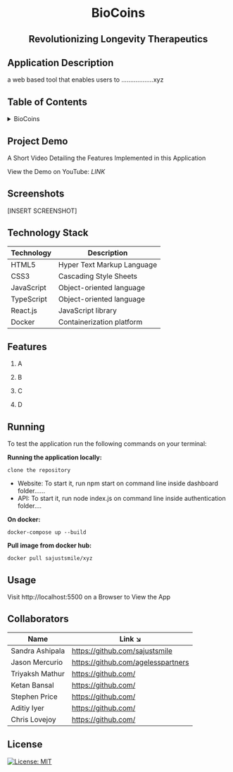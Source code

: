 <!-- PROJECT TITLE -->
  <h1 align="center">BioCoins</h1>
 <h2 2 align="center">
    Revolutionizing Longevity Therapeutics
    <br />
    </h2>

## Application Description

a web based tool that enables users to ..................xyz

## Table of Contents

<details>
<summary>BioCoins</summary>

- [Application Description](#application-description)
- [Table of Contents](#table-of-contents)
- [Project Demo](#demo)
- [Screenshots](#screenshots)
- [Technology Stack](#technology-stack)
- [Features](#features)
- [Running](#running)
- [Usage](#usage)
- [Collaborators](#collaborators)
- [References](#references)
- [License](#license)

</details>

## Project Demo

A Short Video Detailing the Features Implemented in this Application

View the Demo on YouTube: *LINK*


## Screenshots
[INSERT SCREENSHOT]

## Technology Stack

| Technology | Description                |
| ---------- | -------------------------- |
| HTML5      | Hyper Text Markup Language |
| CSS3       | Cascading Style Sheets     |
| JavaScript | Object-oriented language   |
| TypeScript | Object-oriented language   |
| React.js    | JavaScript library   |
| Docker    | Containerization platform   |


## Features

1. A

2. B

3. C

4. D

## Running

To test the application run the following commands on your terminal:

**Running the application locally:**
```
clone the repository
```
- Website: To start it,  run npm start on command line inside dashboard folder......
- API: To start it, run node index.js on command line inside authentication folder....


**On docker:**

```
docker-compose up --build
```

**Pull image from docker hub:**

```
docker pull sajustsmile/xyz
```

## Usage

Visit http://localhost:5500 on a Browser to View the App

## Collaborators

| Name              | Link ↘️                        |
| ----------------- | ------------------------------ |
| Sandra Ashipala   | https://github.com/sajustsmile |
| Jason Mercurio | https://github.com/agelesspartners     |
| Triyaksh Mathur    | https://github.com/     |
| Ketan Bansal       | https://github.com/   |
| Stephen Price       | https://github.com/   |
| Aditiy Iyer       | https://github.com/   |
| Chris Lovejoy       | https://github.com/   |


## License

[![License: MIT](https://img.shields.io/badge/License-MIT-yellow.svg)](https://github.com/agelesspartners/biocoins/blob/main/LICENSE)
